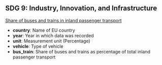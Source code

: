 ## SDG 9: Industry, Innovation, and Infrastructure
[Share of buses and trains in inland passenger transport](https://ec.europa.eu/eurostat/databrowser/view/sdg_09_50/default/map?lang=en&category=sdg.sdg_09)

- **country**: Name of EU country
- **year**: Year in which data was recorded
- **unit**: Measurement unit (Percentage)
- **vehicle**: Type of vehicle
- **bus_train**: Share of buses and trains as percentage of total inland passenger transport